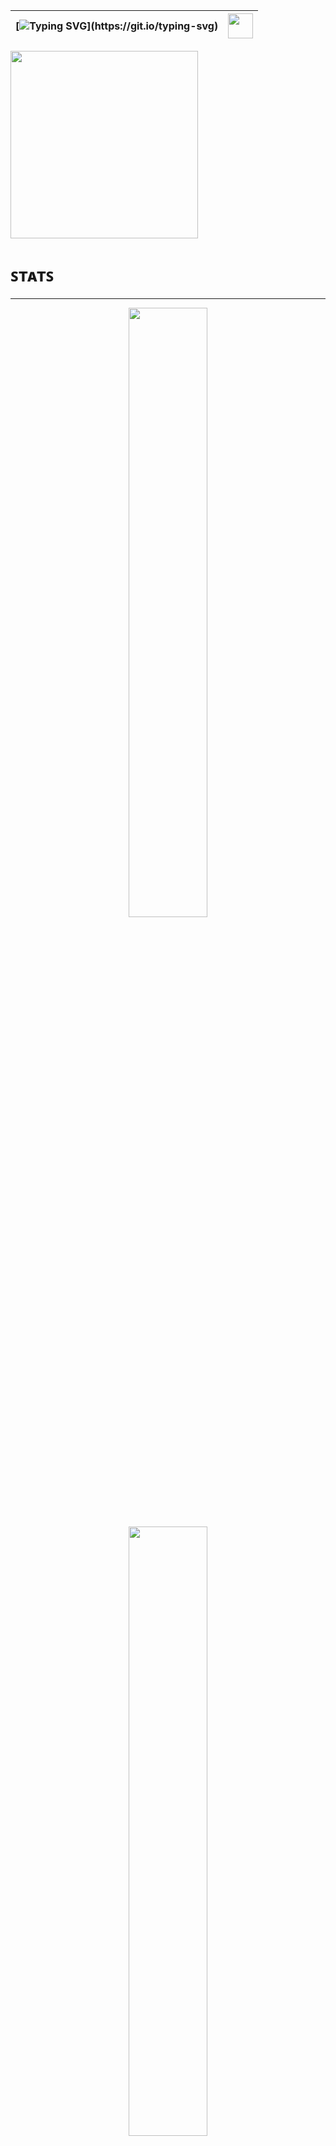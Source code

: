 

| [![Typing SVG](https://readme-typing-svg.demolab.com?font=Fira+Code&size=30&pause=1000&color=56F774&center=true&vCenter=true&width=435&lines=Hi!+I'm+Ibrahim.;Welcome+to+my+page!)](https://git.io/typing-svg) | <img src="https://user-images.githubusercontent.com/1303154/88677602-1635ba80-d120-11ea-84d8-d263ba5fc3c0.gif" width="40px"> |
|---|---|

<img src="https://media0.giphy.com/media/5eLDrEaRGHegx2FeF2/giphy.gif?cid=6c09b9521w7aggjn7t88wujchcacm622h9wfqksstqszf8vf&ep=v1_stickers_search&rid=giphy.gif&ct=s" width="300px">

# ꜱᴛᴀᴛꜱ
---

<p align="center">
  <img height="50%" width="auto" src ="https://github-readme-stats.vercel.app/api?username=ibruhhim&show_icons=true&count_private=true&theme=dark&hide=contribs,issues&hide_border=true&bg_color=00000000">
  <img height="50%" width="auto" src ="https://github-readme-stats.vercel.app/api/top-langs/?username=ibruhhim&layout=compact&hide_border=true&theme=dark&bg_color=00000000&langs_count=6">
</p>

# ᴀʙᴏᴜᴛ ᴍᴇ
---

I'm an undergrad Computer Science student from Canada. I got into programming and computers as a kid, and it’s been a passion ever since. I’m currently specializing in Full Stack Development, although I’m passionate about all areas of software. There’s just something about bringing creative user interfaces to life that I truly enjoy.

When I’m not coding, I’m usually chilling, reflecting on life, or just enjoying a rainy day. I’m all about spirituality and self-reflection, trying to grow both inside and out. 

### Hobbies

You'll usually find me:

- 💪 **Fitness**: Staying active and pushing myself in the gym.
- 🍔 **Foodie**: Exploring new food spots and enjoying different cuisines.
- 📚 **Reading**: Diving into books on religion, self-improvement, or just a good story.

### Contact

Feel free to check out my projects, or reach out if you want to connect!  
- Twitter: [@ibruhhhim](https://x.com/ibruhhhim)  

Let's build something awesome together! 😊


# ᴛᴇᴄʜɴᴏʟᴏɢɪᴇꜱ & ᴛᴏᴏʟꜱ
---

![AssemblyScript](https://img.shields.io/badge/assembly%20script-%23000000.svg?style=for-the-badge&logo=assemblyscript&logoColor=white) ![C](https://img.shields.io/badge/c-%2300599C.svg?style=for-the-badge&logo=c&logoColor=white) ![Markdown](https://img.shields.io/badge/markdown-%23000000.svg?style=for-the-badge&logo=markdown&logoColor=white) ![Java](https://img.shields.io/badge/java-%23ED8B00.svg?style=for-the-badge&logo=openjdk&logoColor=white) ![HTML5](https://img.shields.io/badge/html5-%23E34F26.svg?style=for-the-badge&logo=html5&logoColor=white) ![JavaScript](https://img.shields.io/badge/javascript-%23323330.svg?style=for-the-badge&logo=javascript&logoColor=%23F7DF1E) ![CSS3](https://img.shields.io/badge/css3-%231572B6.svg?style=for-the-badge&logo=css3&logoColor=white) ![Haskell](https://img.shields.io/badge/Haskell-5e5086?style=for-the-badge&logo=haskell&logoColor=white) ![Python](https://img.shields.io/badge/python-3670A0?style=for-the-badge&logo=python&logoColor=ffdd54) ![Bash Script](https://img.shields.io/badge/bash_script-%23121011.svg?style=for-the-badge&logo=gnu-bash&logoColor=white) ![TailwindCSS](https://img.shields.io/badge/tailwindcss-%2338B2AC.svg?style=for-the-badge&logo=tailwind-css&logoColor=white) ![AWS](https://img.shields.io/badge/AWS-%23FF9900.svg?style=for-the-badge&logo=amazon-aws&logoColor=white) ![Azure](https://img.shields.io/badge/azure-%230072C6.svg?style=for-the-badge&logo=microsoftazure&logoColor=white) ![Flask](https://img.shields.io/badge/flask-%23000.svg?style=for-the-badge&logo=flask&logoColor=white) ![jQuery](https://img.shields.io/badge/jquery-%230769AD.svg?style=for-the-badge&logo=jquery&logoColor=white) ![React](https://img.shields.io/badge/react-%2320232a.svg?style=for-the-badge&logo=react&logoColor=%2361DAFB) ![Socket.io](https://img.shields.io/badge/Socket.io-black?style=for-the-badge&logo=socket.io&badgeColor=010101) ![MySQL](https://img.shields.io/badge/mysql-4479A1.svg?style=for-the-badge&logo=mysql&logoColor=white) ![MongoDB](https://img.shields.io/badge/MongoDB-%234ea94b.svg?style=for-the-badge&logo=mongodb&logoColor=white) ![SQLite](https://img.shields.io/badge/sqlite-%2307405e.svg?style=for-the-badge&logo=sqlite&logoColor=white) ![Postgres](https://img.shields.io/badge/postgres-%23316192.svg?style=for-the-badge&logo=postgresql&logoColor=white) ![Git](https://img.shields.io/badge/git-%23F05033.svg?style=for-the-badge&logo=git&logoColor=white) ![GitHub](https://img.shields.io/badge/github-%23121011.svg?style=for-the-badge&logo=github&logoColor=white) ![Docker](https://img.shields.io/badge/docker-%230db7ed.svg?style=for-the-badge&logo=docker&logoColor=white) ![Linux](https://img.shields.io/badge/-Linux-FCC624?logo=Linux&style=for-the-badge&logoColor=black) ![Overleaf](https://img.shields.io/badge/-Overleaf-47A141?logo=Overleaf&style=for-the-badge&logoColor=white)


# ᴍᴇᴍᴏʀᴀʙʟᴇ ʀᴇᴘᴏꜱ
---

<p align="center">
  <a href="https://github.com/ibruhhim/SMS-Prayer-Reminder">
    <img align="center" src="https://github-readme-stats.vercel.app/api/pin/?username=ibruhhim&repo=SMS-Prayer-Reminder&theme=dark" />
  </a>
  <a href="https://github.com/ibruhhim/TOD-2-Online-Game">
    <img align="center" src="https://github-readme-stats.vercel.app/api/pin/?username=ibruhhim&repo=TOD-2-Online-Game&theme=dark" />
  </a>
</p>
